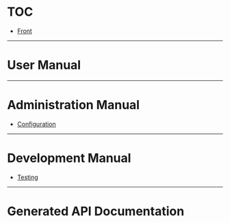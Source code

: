 # TOC

- [Front](./front.md)

---

# User Manual

---

# Administration Manual

- [Configuration](./configuration.md)

---

# Development Manual

- [Testing](./testing.md)

---

# Generated API Documentation
